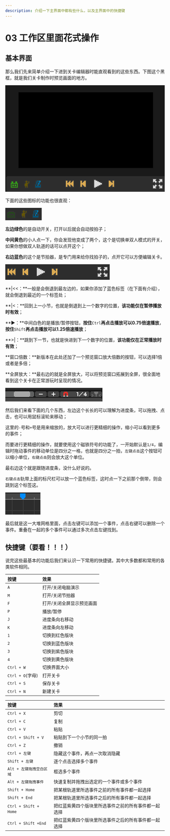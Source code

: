 ```yaml
---
description: 介绍一下主界面中都有些什么，以及主界面中的快捷键
---
```


# 03 工作区里面花式操作

## 基本界面 <a id="1"></a>

那么我们先来简单介绍一下进到关卡编辑器时能直观看到的这些东西。下图这个黑框，就是我们关卡制作时预览画面的地方。

![](.gitbook/assets/03-01.png)

下面的这些图标的功能也很直观：

![](.gitbook/assets/03-02.png)

**左边绿色**的是自动开关，打开以后就会自动按拍子；

**中间黄色**的小人点一下，你会发现他变成了两个，这个是切换单双人模式的开关，如果你想做双人轨道的话可以点开这个；

**右边蓝色**的这个是节拍器，是专门用来给你找拍子的，点开它可以方便编辑关卡。

![](.gitbook/assets/03-03.png)

**\|&lt;&lt;：**一般是会倒退到最左边的，如果你添加了蓝色标签（在下面有介绍），就会倒退到最近的一个标签处；

**\|&lt;：**回到上一小节，也就是倒退到上一个数字的位置，**该功能仅在暂停播放时有效**；

**▶：**中间白色的是播放/暂停按钮，**按住**`Ctrl`**再点击播放可以0.75倍速播放**，**按住**`Shift`**再点击播放可以1.25倍速播放**；

**&gt;\|：**跳到下一节，也就是快进到下一个数字的位置，**该功能仅在正常播放时有效**；

**窗口倍数：**新版本在此处还加了一个预览窗口放大倍数的按钮，可以选择1倍或者是多倍；

**全屏放大：**最右边的就是全屏放大，可以将预览窗口拓展到全屏，很全面地看到这个关卡在正常游玩时呈现的情况。

![](.gitbook/assets/03-04.png)

然后我们来看下面的几个东西，左边这个长长的可以理解为进度条，可以拖拽、点击，也可以用鼠标滚轮来移动；

这里的`-`号和`+`号是用来缩放的，放大可以进行更精细的操作，缩小可以看到更多的事件；

而要进行更精细的操作，就要使用这个磁铁符号的功能了，一开始默认是`1/4`，编辑时拖动事件的移动单位是四分之一格，也就是四分之一拍，`左键点击`这个按钮可以缩小单位，`右键点击`则会放大这个单位。

最右边这个就是跟随进度条，没什么好说的。

`右键点击`轨带上面的标尺栏可以放一个蓝色标签，这时点一下之前那个倒带，则会跳到这个标签这。

![](.gitbook/assets/03-05.png)

最后就是这一大堆网格里面，点击左键可以添加一个事件，点击右键可以删除一个事件。重叠在一起的多个事件可以通过多次点击左键找到。

## 快捷键（要看！！！） <a id="2"></a>

说完这些最基本的功能后我们来认识一下常用的快捷键。其中大多数都和常用的各类软件相同。

| 按键 | 效果 |
| :--- | :--- |
| `A` | 打开/关闭电脑演示 |
| `M` | 打开/关闭节拍器 |
| `F` | 打开/关闭全屏显示预览画面 |
| `P` | 播放/暂停 |
| `J` | 进度条向右移动 |
| `K` | 进度条向左移动 |
| `1` | 切换到红色版块 |
| `2` | 切换到蓝色版块 |
| `3` | 切换到紫色版块 |
| `4` | 切换到黄色版块 |
| `Ctrl + W` | 切换界面大小 |
| `Ctrl + O`\(字母\) | 打开关卡 |
| `Ctrl + S` | 保存关卡 |
| `Ctrl + N` | 新建关卡 |

| 按键 | 效果 |
| :--- | :--- |
| `Ctrl + X` | 剪切 |
| `Ctrl + C` | 复制 |
| `Ctrl + V` | 粘贴 |
| `Ctrl + Shift + V` | 粘贴到下一个小节的同一拍 |
| `Ctrl + Z` | 撤销 |
| `Ctrl + 左键` | 隐藏这个事件，再点一次取消隐藏 |
| `Shift + 左键` | 逐个点击选择多个事件 |
| `Alt + 左键拖拽空白区域` | 框选多个事件 |
| `Alt + 左键拖拽事件` | 快速复制并拖拽出选定的一个事件或多个事件 |
| `Shift + Home` | 把某根轨道里所选事件之前的所有事件都一起选择 |
| `Shift + End` | 把某根轨道里所选事件之后的所有事件都一起选择 |
| `Ctrl + Shift + Home` | 把红蓝紫黄四个版块里所选事件之前的所有事件都一起选择 |
| `Ctrl + Shift +End` | 把红蓝紫黄四个版块里所选事件之后的所有事件都一起选择 |

